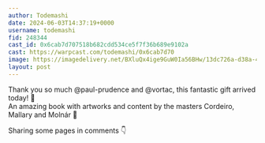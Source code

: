 ```yaml
---
author: Todemashi
date: 2024-06-03T14:37:19+0000
username: todemashi
fid: 248344
cast_id: 0x6cab7d707518b682cdd534ce5f7f36b689e9102a
cast: https://warpcast.com/todemashi/0x6cab7d70
image: https://imagedelivery.net/BXluQx4ige9GuW0Ia56BHw/13dc726a-d38a-405e-6403-7fd393d44300/original
layout: post
---
```

Thank you so much @paul-prudence and @vortac, this fantastic gift arrived today! 🤩  
An amazing book with artworks and content by the masters Cordeiro, Mallary and Molnár 🙏  
  
Sharing some pages in comments 👇  

<img src='https://imagedelivery.net/BXluQx4ige9GuW0Ia56BHw/13dc726a-d38a-405e-6403-7fd393d44300/original' alt='' referrerpolicy='no-referrer'/>